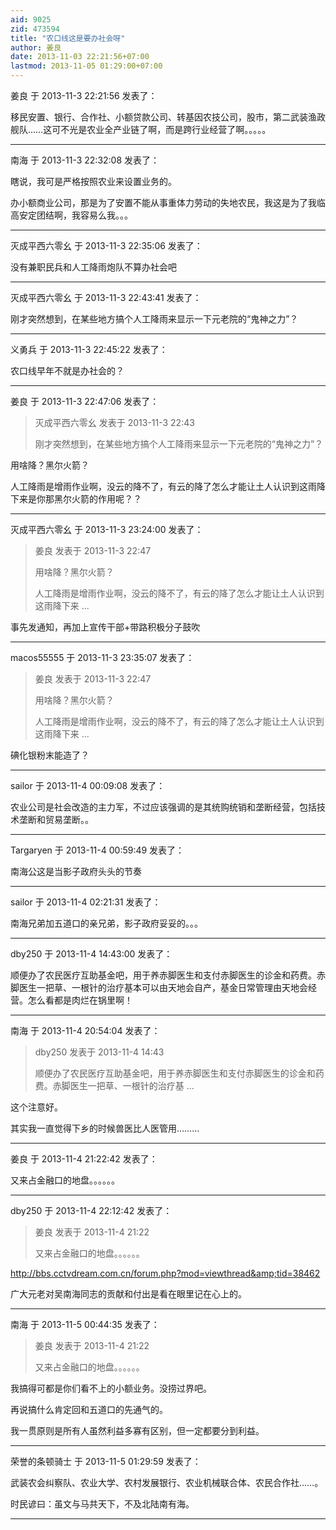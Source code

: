 ```yaml
---
aid: 9025
zid: 473594
title: "农口线这是要办社会呀"
author: 姜良
date: 2013-11-03 22:21:56+07:00
lastmod: 2013-11-05 01:29:00+07:00
---
```


姜良 于 2013-11-3 22:21:56 发表了：

移民安置、银行、合作社、小额贷款公司、转基因农技公司，股市，第二武装渔政舰队……这可不光是农业全产业链了啊，而是跨行业经营了啊。。。。。

---

南海 于 2013-11-3 22:32:08 发表了：

瞎说，我可是严格按照农业来设置业务的。

办小额商业公司，那是为了安置不能从事重体力劳动的失地农民，我这是为了我临高安定团结啊，我容易么我。。。

---

灭成平西六零幺 于 2013-11-3 22:35:06 发表了：

没有兼职民兵和人工降雨炮队不算办社会吧

---

灭成平西六零幺 于 2013-11-3 22:43:41 发表了：

刚才突然想到，在某些地方搞个人工降雨来显示一下元老院的“鬼神之力”？

---

义勇兵 于 2013-11-3 22:45:22 发表了：

农口线早年不就是办社会的？

---

姜良 于 2013-11-3 22:47:06 发表了：

> 灭成平西六零幺 发表于 2013-11-3 22:43
>
> 刚才突然想到，在某些地方搞个人工降雨来显示一下元老院的“鬼神之力”？

用啥降？黑尔火箭？

人工降雨是增雨作业啊，没云的降不了，有云的降了怎么才能让土人认识到这雨降下来是你那黑尔火箭的作用呢？？

---

灭成平西六零幺 于 2013-11-3 23:24:00 发表了：

> 姜良 发表于 2013-11-3 22:47
>
> 用啥降？黑尔火箭？
>
> 人工降雨是增雨作业啊，没云的降不了，有云的降了怎么才能让土人认识到这雨降下来 ...

事先发通知，再加上宣传干部+带路积极分子鼓吹

---

macos55555 于 2013-11-3 23:35:07 发表了：

> 姜良 发表于 2013-11-3 22:47
>
> 用啥降？黑尔火箭？
>
> 人工降雨是增雨作业啊，没云的降不了，有云的降了怎么才能让土人认识到这雨降下来 ...

碘化银粉末能造了？

---

sailor 于 2013-11-4 00:09:08 发表了：

农业公司是社会改造的主力军，不过应该强调的是其统购统销和垄断经营，包括技术垄断和贸易垄断。。

---

Targaryen 于 2013-11-4 00:59:49 发表了：

南海公这是当影子政府头头的节奏

---

sailor 于 2013-11-4 02:21:31 发表了：

南海兄弟加五道口的亲兄弟，影子政府妥妥的。。。

---

dby250 于 2013-11-4 14:43:00 发表了：

顺便办了农民医疗互助基金吧，用于养赤脚医生和支付赤脚医生的诊金和药费。赤脚医生一把草、一根针的治疗基本可以由天地会自产，基金日常管理由天地会经营。怎么看都是肉烂在锅里啊！

---

南海 于 2013-11-4 20:54:04 发表了：

> dby250 发表于 2013-11-4 14:43
>
> 顺便办了农民医疗互助基金吧，用于养赤脚医生和支付赤脚医生的诊金和药费。赤脚医生一把草、一根针的治疗基 ...

这个注意好。

其实我一直觉得下乡的时候兽医比人医管用………

---

姜良 于 2013-11-4 21:22:42 发表了：

又来占金融口的地盘。。。。。。

---

dby250 于 2013-11-4 22:12:42 发表了：

> 姜良 发表于 2013-11-4 21:22
>
> 又来占金融口的地盘。。。。。。

http://bbs.cctvdream.com.cn/forum.php?mod=viewthread&amp;tid=38462

广大元老对吴南海同志的贡献和付出是看在眼里记在心上的。

---

南海 于 2013-11-5 00:44:35 发表了：

> 姜良 发表于 2013-11-4 21:22
>
> 又来占金融口的地盘。。。。。。

我搞得可都是你们看不上的小额业务。没捞过界吧。

再说搞什么肯定回和五道口的先通气的。

我一贯原则是所有人虽然利益多寡有区别，但一定都要分到利益。

---

荣誉的条顿骑士 于 2013-11-5 01:29:59 发表了：

武装农会纠察队、农业大学、农村发展银行、农业机械联合体、农民合作社……。

时民谚曰：虽文与马共天下，不及北陆南有海。

---

